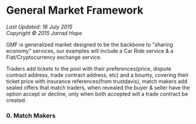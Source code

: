 General Market Framework
=================================

_Last Updated: 18 July 2015_  
_Copyright © 2015 Jarrad Hope_

GMF is generalized market designed to be the backbone to "sharing economy" services, our examples will include a Car Ride service & a Fiat/Cryptocurrency exchange service.


Traders add tickets to the pool with their preferences(price, dispute contract address, trade contract address, etc) and a bounty, covering their ticket price with insurance references(from trustdavis), match makers add sealed offers that match traders, when revealed the buyer & seller have the option accept or decline, only when both accepted will a trade contract be created.

### 0. Match Makers

<TODO>